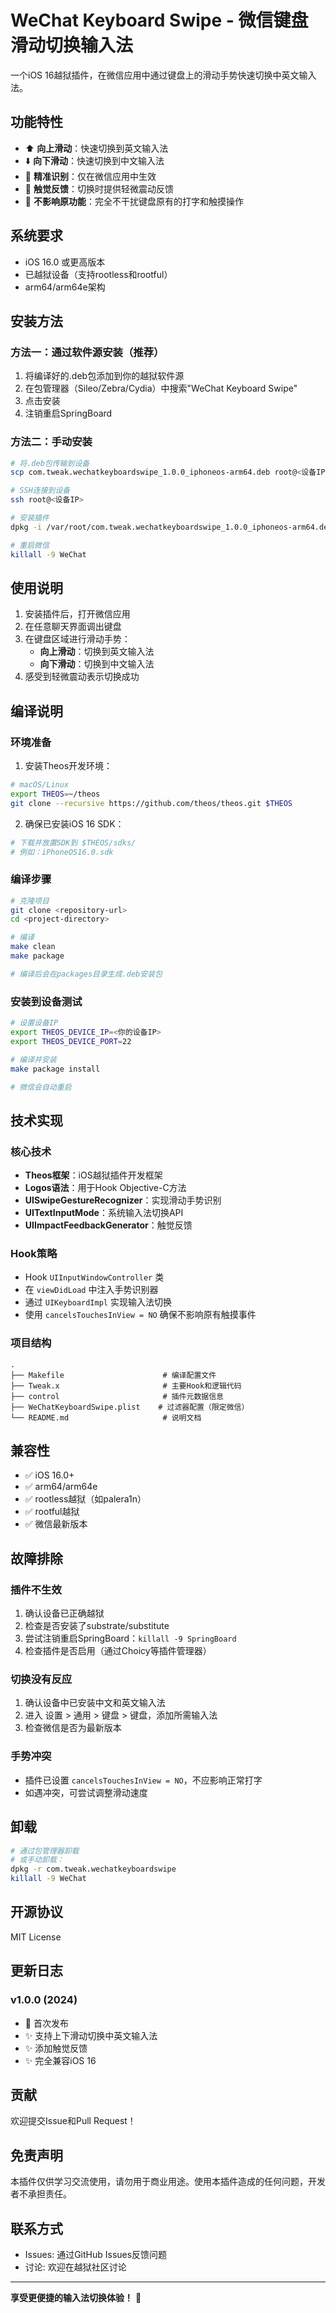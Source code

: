 # WeChat Keyboard Swipe - 微信键盘滑动切换输入法

一个iOS 16越狱插件，在微信应用中通过键盘上的滑动手势快速切换中英文输入法。

## 功能特性

- ⬆️ **向上滑动**：快速切换到英文输入法
- ⬇️ **向下滑动**：快速切换到中文输入法
- 🎯 **精准识别**：仅在微信应用中生效
- 📱 **触觉反馈**：切换时提供轻微震动反馈
- 🔧 **不影响原功能**：完全不干扰键盘原有的打字和触摸操作

## 系统要求

- iOS 16.0 或更高版本
- 已越狱设备（支持rootless和rootful）
- arm64/arm64e架构

## 安装方法

### 方法一：通过软件源安装（推荐）

1. 将编译好的.deb包添加到你的越狱软件源
2. 在包管理器（Sileo/Zebra/Cydia）中搜索"WeChat Keyboard Swipe"
3. 点击安装
4. 注销重启SpringBoard

### 方法二：手动安装

```bash
# 将.deb包传输到设备
scp com.tweak.wechatkeyboardswipe_1.0.0_iphoneos-arm64.deb root@<设备IP>:/var/root/

# SSH连接到设备
ssh root@<设备IP>

# 安装插件
dpkg -i /var/root/com.tweak.wechatkeyboardswipe_1.0.0_iphoneos-arm64.deb

# 重启微信
killall -9 WeChat
```

## 使用说明

1. 安装插件后，打开微信应用
2. 在任意聊天界面调出键盘
3. 在键盘区域进行滑动手势：
   - **向上滑动**：切换到英文输入法
   - **向下滑动**：切换到中文输入法
4. 感受到轻微震动表示切换成功

## 编译说明

### 环境准备

1. 安装Theos开发环境：

```bash
# macOS/Linux
export THEOS=~/theos
git clone --recursive https://github.com/theos/theos.git $THEOS
```

2. 确保已安装iOS 16 SDK：

```bash
# 下载并放置SDK到 $THEOS/sdks/
# 例如：iPhoneOS16.0.sdk
```

### 编译步骤

```bash
# 克隆项目
git clone <repository-url>
cd <project-directory>

# 编译
make clean
make package

# 编译后会在packages目录生成.deb安装包
```

### 安装到设备测试

```bash
# 设置设备IP
export THEOS_DEVICE_IP=<你的设备IP>
export THEOS_DEVICE_PORT=22

# 编译并安装
make package install

# 微信会自动重启
```

## 技术实现

### 核心技术

- **Theos框架**：iOS越狱插件开发框架
- **Logos语法**：用于Hook Objective-C方法
- **UISwipeGestureRecognizer**：实现滑动手势识别
- **UITextInputMode**：系统输入法切换API
- **UIImpactFeedbackGenerator**：触觉反馈

### Hook策略

- Hook `UIInputWindowController` 类
- 在 `viewDidLoad` 中注入手势识别器
- 通过 `UIKeyboardImpl` 实现输入法切换
- 使用 `cancelsTouchesInView = NO` 确保不影响原有触摸事件

### 项目结构

```
.
├── Makefile                      # 编译配置文件
├── Tweak.x                       # 主要Hook和逻辑代码
├── control                       # 插件元数据信息
├── WeChatKeyboardSwipe.plist    # 过滤器配置（限定微信）
└── README.md                     # 说明文档
```

## 兼容性

- ✅ iOS 16.0+
- ✅ arm64/arm64e
- ✅ rootless越狱（如palera1n）
- ✅ rootful越狱
- ✅ 微信最新版本

## 故障排除

### 插件不生效

1. 确认设备已正确越狱
2. 检查是否安装了substrate/substitute
3. 尝试注销重启SpringBoard：`killall -9 SpringBoard`
4. 检查插件是否启用（通过Choicy等插件管理器）

### 切换没有反应

1. 确认设备中已安装中文和英文输入法
2. 进入 设置 > 通用 > 键盘 > 键盘，添加所需输入法
3. 检查微信是否为最新版本

### 手势冲突

- 插件已设置 `cancelsTouchesInView = NO`，不应影响正常打字
- 如遇冲突，可尝试调整滑动速度

## 卸载

```bash
# 通过包管理器卸载
# 或手动卸载：
dpkg -r com.tweak.wechatkeyboardswipe
killall -9 WeChat
```

## 开源协议

MIT License

## 更新日志

### v1.0.0 (2024)
- 🎉 首次发布
- ✨ 支持上下滑动切换中英文输入法
- ✨ 添加触觉反馈
- ✨ 完全兼容iOS 16

## 贡献

欢迎提交Issue和Pull Request！

## 免责声明

本插件仅供学习交流使用，请勿用于商业用途。使用本插件造成的任何问题，开发者不承担责任。

## 联系方式

- Issues: 通过GitHub Issues反馈问题
- 讨论: 欢迎在越狱社区讨论

---

**享受更便捷的输入法切换体验！** 🚀
